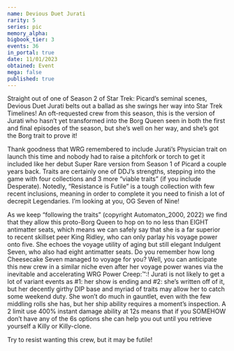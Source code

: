 ```yaml
---
name: Devious Duet Jurati
rarity: 5
series: pic
memory_alpha:
bigbook_tier: 3
events: 36
in_portal: true
date: 11/01/2023
obtained: Event
mega: false
published: true
---
```


Straight out of one of Season 2 of Star Trek: Picard’s seminal scenes, Devious Duet Jurati belts out a ballad as she swings her way into Star Trek Timelines!  An oft-requested crew from this season, this is the version of Jurati who hasn’t yet transformed into the Borg Queen seen in both the first and final episodes of the season, but she’s well on her way, and she’s got the Borg trait to prove it!

Thank goodness that WRG remembered to include Jurati’s Physician trait on launch this time and nobody had to raise a pitchfork or torch to get it included like her debut Super Rare version from Season 1 of Picard a couple years back.  Traits are certainly one of DDJ’s strengths, stepping into the game with four collections and 3 more “viable traits” (if you include Desperate).  Notedly, “Resistance is Futile” is a tough collection with few recent inclusions, meaning in order to complete it you need to finish a lot of decrepit Legendaries.  I’m looking at you, OG Seven of Nine!

As we keep “following the traits” (copyright Automaton_2000, 2022) we find that they allow this proto-Borg Queen to hop on to no less than EIGHT antimatter seats, which means we can safely say that she is a far superior to recent skillset peer King Ridley, who can only parlay his voyage power onto five.  She echoes the voyage utility of aging but still elegant Indulgent Seven, who also had eight antimatter seats.  Do you remember how long Cheesecake Seven managed to voyage for you?  Well, you can anticipate this new crew in a similar niche even after her voyage power wanes via the inevitable and accelerating WRG Power Creep:™:!
Jurati is not likely to get a lot of variant events as #1: her show is ending and #2: she’s written off of it, but her decently girthy DIP base and myriad of traits may allow her to catch some weekend duty.  She won’t do much in gauntlet, even with the few middling rolls she has, but her ship ability requires a moment’s inspection.  A 2 limit use 400% instant damage ability at 12s means that if you SOMEHOW don’t have any of the 6s options she can help you out until you retrieve yourself a Killy or Killy-clone.

Try to resist wanting this crew, but it may be futile!
